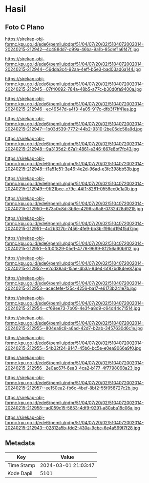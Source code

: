 # Hasil

## Foto C Plano

https://sirekap-obj-formc.kpu.go.id/ede6/pemilu/pdpr/51/04/07/20/02/5104072002014-20240215-212942--4c488dd7-d99a-46ba-9a1b-85def1a6f47f.jpg

https://sirekap-obj-formc.kpu.go.id/ede6/pemilu/pdpr/51/04/07/20/02/5104072002014-20240215-212944--56dda3c4-92aa-4eff-b5e3-bad03ad6a144.jpg

https://sirekap-obj-formc.kpu.go.id/ede6/pemilu/pdpr/51/04/07/20/02/5104072002014-20240215-212945--07f40092-784a-48b5-a77c-b30d0fa9400a.jpg

https://sirekap-obj-formc.kpu.go.id/ede6/pemilu/pdpr/51/04/07/20/02/5104072002014-20240215-212946--ec49547d-a4f3-4a05-917c-dfb3f7ff41ea.jpg

https://sirekap-obj-formc.kpu.go.id/ede6/pemilu/pdpr/51/04/07/20/02/5104072002014-20240215-212947--1b03d539-7772-44b2-9310-2be05dc56a9d.jpg

https://sirekap-obj-formc.kpu.go.id/ede6/pemilu/pdpr/51/04/07/20/02/5104072002014-20240215-212948--9a3135d2-67a1-4861-a346-667e8bf7fc43.jpg

https://sirekap-obj-formc.kpu.go.id/ede6/pemilu/pdpr/51/04/07/20/02/5104072002014-20240215-212948--f1a51c51-3a46-4e2d-96ad-e3fc398bb53b.jpg

https://sirekap-obj-formc.kpu.go.id/ede6/pemilu/pdpr/51/04/07/20/02/5104072002014-20240215-212949--9ff21bee-c79e-44f1-8281-0558cc0c1a0b.jpg

https://sirekap-obj-formc.kpu.go.id/ede6/pemilu/pdpr/51/04/07/20/02/5104072002014-20240215-212950--673c0c8d-3b6e-4296-a9a8-0732d28d9215.jpg

https://sirekap-obj-formc.kpu.go.id/ede6/pemilu/pdpr/51/04/07/20/02/5104072002014-20240215-212951--4c2b327b-7456-4fe9-bb3b-f96cd194f5d7.jpg

https://sirekap-obj-formc.kpu.go.id/ede6/pemilu/pdpr/51/04/07/20/02/5104072002014-20240215-212951--5fb0f829-05e1-4776-9699-81256a60b612.jpg

https://sirekap-obj-formc.kpu.go.id/ede6/pemilu/pdpr/51/04/07/20/02/5104072002014-20240215-212952--e2cd39ad-15ae-4b3a-94e4-bf87bd84ee87.jpg

https://sirekap-obj-formc.kpu.go.id/ede6/pemilu/pdpr/51/04/07/20/02/5104072002014-20240215-212953--acecfefe-f25c-4256-ba17-e6173b241e7b.jpg

https://sirekap-obj-formc.kpu.go.id/ede6/pemilu/pdpr/51/04/07/20/02/5104072002014-20240215-212954--cf69ee73-7b09-4e3f-a8d9-c64d44c71514.jpg

https://sirekap-obj-formc.kpu.go.id/ede6/pemilu/pdpr/51/04/07/20/02/5104072002014-20240215-212955--804ea9c8-a6ad-42d7-b2ab-3457630d6c1e.jpg

https://sirekap-obj-formc.kpu.go.id/ede6/pemilu/pdpr/51/04/07/20/02/5104072002014-20240215-212955--54b32f24-9147-45b6-bc5e-e0ea9066a9f0.jpg

https://sirekap-obj-formc.kpu.go.id/ede6/pemilu/pdpr/51/04/07/20/02/5104072002014-20240215-212956--2e0ac67f-6ea3-4ca2-b177-4f7798068a23.jpg

https://sirekap-obj-formc.kpu.go.id/ede6/pemilu/pdpr/51/04/07/20/02/5104072002014-20240215-212957--ee150ea2-fb6c-4bef-8bf2-55f058727c2b.jpg

https://sirekap-obj-formc.kpu.go.id/ede6/pemilu/pdpr/51/04/07/20/02/5104072002014-20240215-212958--ad059c15-5853-4df9-9291-a80aba18c06a.jpg

https://sirekap-obj-formc.kpu.go.id/ede6/pemilu/pdpr/51/04/07/20/02/5104072002014-20240215-212943--02812a5b-fdd2-430a-9cbc-6e4a569f7f28.jpg


## Metadata

| Key        | Value               |
| ---------- | ------------------- |
| Time Stamp | 2024-03-01 21:03:47 |
| Kode Dapil | 5101                |




